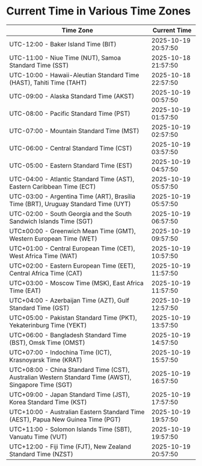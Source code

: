 # Current Time in Various Time Zones

| Time Zone | Current Time |
|-----------|--------------|
| UTC-12:00 - Baker Island Time (BIT) | 2025-10-19 20:57:50 |
| UTC-11:00 - Niue Time (NUT), Samoa Standard Time (SST) | 2025-10-18 21:57:50 |
| UTC-10:00 - Hawaii-Aleutian Standard Time (HAST), Tahiti Time (TAHT) | 2025-10-18 22:57:50 |
| UTC-09:00 - Alaska Standard Time (AKST) | 2025-10-19 00:57:50 |
| UTC-08:00 - Pacific Standard Time (PST) | 2025-10-19 01:57:50 |
| UTC-07:00 - Mountain Standard Time (MST) | 2025-10-19 02:57:50 |
| UTC-06:00 - Central Standard Time (CST) | 2025-10-19 03:57:50 |
| UTC-05:00 - Eastern Standard Time (EST) | 2025-10-19 04:57:50 |
| UTC-04:00 - Atlantic Standard Time (AST), Eastern Caribbean Time (ECT) | 2025-10-19 05:57:50 |
| UTC-03:00 - Argentina Time (ART), Brasília Time (BRT), Uruguay Standard Time (UYT) | 2025-10-19 05:57:50 |
| UTC-02:00 - South Georgia and the South Sandwich Islands Time (SGT) | 2025-10-19 06:57:50 |
| UTC±00:00 - Greenwich Mean Time (GMT), Western European Time (WET) | 2025-10-19 09:57:50 |
| UTC+01:00 - Central European Time (CET), West Africa Time (WAT) | 2025-10-19 10:57:50 |
| UTC+02:00 - Eastern European Time (EET), Central Africa Time (CAT) | 2025-10-19 11:57:50 |
| UTC+03:00 - Moscow Time (MSK), East Africa Time (EAT) | 2025-10-19 11:57:50 |
| UTC+04:00 - Azerbaijan Time (AZT), Gulf Standard Time (GST) | 2025-10-19 12:57:50 |
| UTC+05:00 - Pakistan Standard Time (PKT), Yekaterinburg Time (YEKT) | 2025-10-19 13:57:50 |
| UTC+06:00 - Bangladesh Standard Time (BST), Omsk Time (OMST) | 2025-10-19 14:57:50 |
| UTC+07:00 - Indochina Time (ICT), Krasnoyarsk Time (KRAT) | 2025-10-19 15:57:50 |
| UTC+08:00 - China Standard Time (CST), Australian Western Standard Time (AWST), Singapore Time (SGT) | 2025-10-19 16:57:50 |
| UTC+09:00 - Japan Standard Time (JST), Korea Standard Time (KST) | 2025-10-19 17:57:50 |
| UTC+10:00 - Australian Eastern Standard Time (AEST), Papua New Guinea Time (PGT) | 2025-10-19 19:57:50 |
| UTC+11:00 - Solomon Islands Time (SBT), Vanuatu Time (VUT) | 2025-10-19 19:57:50 |
| UTC+12:00 - Fiji Time (FJT), New Zealand Standard Time (NZST) | 2025-10-19 20:57:50 |
